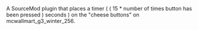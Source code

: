 A SourceMod plugin that places a timer ( ( 15 * number of times button has been pressed ) seconds ) on the "cheese buttons" on mcwallmart_g3_winter_256.
